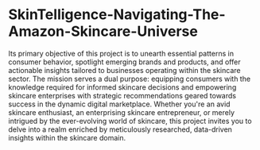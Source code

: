# SkinTelligence-Navigating-The-Amazon-Skincare-Universe

Its primary objective of this project is to unearth essential patterns in consumer behavior, spotlight emerging brands and products, and offer actionable insights tailored 
to businesses operating within the skincare sector. The mission serves a dual purpose: equipping consumers with the knowledge required for informed skincare decisions and
empowering skincare enterprises with strategic recommendations geared towards success in the dynamic digital marketplace. Whether you're an avid skincare enthusiast, an 
enterprising skincare entrepreneur, or merely intrigued by the ever-evolving world of skincare, this project invites you to delve into a realm enriched by meticulously 
researched, data-driven insights within the skincare domain.
